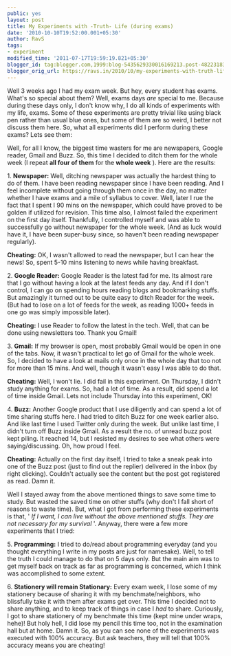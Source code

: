 ```yaml
---
public: yes
layout: post
title: My Experiments with -Truth- Life (during exams)
date: '2010-10-10T19:52:00.001+05:30'
author: RavS
tags:
- experiment
modified_time: '2011-07-17T19:59:19.821+05:30'
blogger_id: tag:blogger.com,1999:blog-5435629330016169213.post-4822318335577986033
blogger_orig_url: https://ravs.in/2010/10/my-experiments-with-truth-life-during.html
---
```


Well 3 weeks ago I had my exam week. But hey, every student has exams. What's so special about them? Well, exams days _are_ special to me. Because during these days only, I don't know why, I do all kinds of experiments with my life, exams. Some of these experiments are pretty trivial like using black pen rather than usual blue ones, but some of them are so weird, I better not discuss them here. So, what all experiments did I perform during these exams? Lets see them:

Well, for all I know, the biggest time wasters for me are newspapers, Google reader, Gmail and Buzz. So, this time I decided to ditch them for the whole week (I repeat **all four of them** for the **whole week** ). Here are the results:

1. **Newspaper:** Well, ditching newspaper was actually the hardest thing to do of them. I have been reading newspaper since I have been reading. And I feel incomplete without going through them once in the day, no matter whether I have exams and a mile of syllabus to cover. Well, later I rue the fact that I spent I 90 mins on the newspaper, which could have proved to be golden if utilized for revision. This time also, I almost failed the experiment on the first day itself. Thankfully, I controlled myself and was able to successfully go without newspaper for the whole week. (And as luck would have it, I have been super-busy since, so haven't been reading newspaper regularly). 

**Cheating:** OK, I wasn't allowed to read the newspaper, but I can hear the news! So, spent 5-10 mins listening to news while having breakfast. 

2. **Google Reader:** Google Reader is the latest fad for me. Its almost rare that I go without having a look at the latest feeds any day. And if I don't control, I can go on spending hours reading blogs and bookmarking stuffs. But amazingly it turned out to be quite easy to ditch Reader for the week. (But had to lose on a lot of feeds for the week, as reading 1000+ feeds in one go was simply impossible later).

**Cheating:** I use Reader to follow the latest in the tech. Well, that can be done using newsletters too. Thank you Gmail!

3. **Gmail:** If my browser is open, most probably Gmail would be open in one of the tabs. Now, it wasn't practical to let go of Gmail for the whole week. So, I decided to have a look at mails only once in the whole day that too not for more than 15 mins. And well, though it wasn't easy I was able to do that.

**Cheating:** Well, I won't lie. I did fail in this experiment. On Thursday, I didn't study anything for exams. So, had a lot of time. As a result, did spend a lot of time inside Gmail. Lets not include Thursday into this experiment, OK!

4. **Buzz:** Another Google product that I use diligently and can spend a lot of time sharing stuffs here. I had tried to ditch Buzz for one week earlier also. And like last time I used Twitter only during the week. But unlike last time, I didn't turn off Buzz inside Gmail. As a result the no. of unread buzz post kept piling. It reached 14, but I resisted my desires to see what others were saying/discussing. Oh, how proud I feel.

**Cheating:** Actually on the first day itself, I tried to take a sneak peak into one of the Buzz post (just to find out the replier) delivered in the inbox (by right clicking). Couldn't actually see the content but the post got registered as read. Damn it. 

Well I stayed away from the above mentioned things to save some time to study. But wasted the saved time on other stuffs (why don't I fall short of reasons to waste time). But, what I got from performing these experiments is that, ' _If I want, I can live without the above mentioned stuffs. They are not necessary for my survival_ '. Anyway, there were a few more experiments that I tried:

5. **Programming:** I tried to do/read about programming everyday (and you thought everything I write in my posts are just for namesake). Well, to tell the truth I could manage to do that on 5 days only. But the main aim was to get myself back on track as far as programming is concerned, which I think was accomplished to some extent.

6. **Stationery will remain Stationary:** Every exam week, I lose some of my stationery because of sharing it with my benchmate/neighbors, who blissfully take it with them after exams get over. This time I decided not to share anything, and to keep track of things in case I _had_ to share. Curiously, I got to share stationery of my benchmate this time (kept mine under wraps, hehe)! But holy hell, I did lose my pencil this time too, not in the examination hall but at home. Damn it. So, as you can see none of the experiments was executed with 100% accuracy. But ask teachers, they will tell that 100% accuracy means you are cheating!
